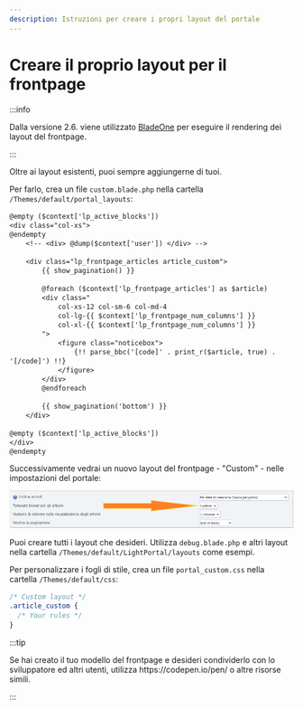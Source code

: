 ```yaml
---
description: Istruzioni per creare i propri layout del portale
---
```


# Creare il proprio layout per il frontpage

:::info

Dalla versione 2.6. viene utilizzato [BladeOne](https://github.com/EFTEC/BladeOne) per eseguire il rendering dei layout del frontpage.

:::

Oltre ai layout esistenti, puoi sempre aggiungerne di tuoi.

Per farlo, crea un file `custom.blade.php` nella cartella `/Themes/default/portal_layouts`:

```php:line-numbers {9}
@empty ($context['lp_active_blocks'])
<div class="col-xs">
@endempty
	<!-- <div> @dump($context['user']) </div> -->

	<div class="lp_frontpage_articles article_custom">
		{{ show_pagination() }}

		@foreach ($context['lp_frontpage_articles'] as $article)
		<div class="
			col-xs-12 col-sm-6 col-md-4
			col-lg-{{ $context['lp_frontpage_num_columns'] }}
			col-xl-{{ $context['lp_frontpage_num_columns'] }}
		">
			<figure class="noticebox">
				{!! parse_bbc('[code]' . print_r($article, true) . '[/code]') !!}
			</figure>
		</div>
		@endforeach

		{{ show_pagination('bottom') }}
	</div>

@empty ($context['lp_active_blocks'])
</div>
@endempty
```

Successivamente vedrai un nuovo layout del frontpage - "Custom" - nelle impostazioni del portale:

![Select custom template](set_custom_template.png)

Puoi creare tutti i layout che desideri. Utilizza `debug.blade.php` e altri layout nella cartella `/Themes/default/LightPortal/layouts` come esempi.

Per personalizzare i fogli di stile, crea un file `portal_custom.css` nella cartella `/Themes/default/css`:

```css {3}
/* Custom layout */
.article_custom {
  /* Your rules */
}
```

:::tip

Se hai creato il tuo modello del frontpage e desideri condividerlo con lo sviluppatore ed altri utenti, utilizza https\://codepen.io/pen/ o altre risorse simili.

:::
